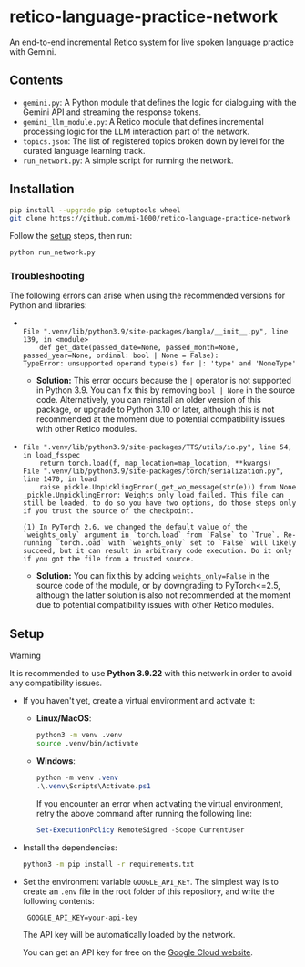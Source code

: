 # retico-language-practice-network

An end-to-end incremental Retico system for live spoken language practice with Gemini.

## Contents

- `gemini.py`: A Python module that defines the logic for dialoguing with the Gemini API and streaming the response tokens.
- `gemini_llm_module.py`: A Retico module that defines incremental processing logic for the LLM interaction part of the network.
- `topics.json`: The list of registered topics broken down by level for the curated language learning track.
- `run_network.py`: A simple script for running the network.

## Installation

  ```bash
  pip install --upgrade pip setuptools wheel
  git clone https://github.com/mi-1000/retico-language-practice-network
  ```
Follow the [setup](#Setup) steps, then run:

  ```bash
  python run_network.py
  ```

### Troubleshooting

The following errors can arise when using the recommended versions for Python and libraries:

- ```plain

  File ".venv/lib/python3.9/site-packages/bangla/__init__.py", line 139, in <module>
      def get_date(passed_date=None, passed_month=None, passed_year=None, ordinal: bool | None = False):
  TypeError: unsupported operand type(s) for |: 'type' and 'NoneType'
  ```

  - **Solution:** This error occurs because the `|` operator is not supported in Python 3.9. You can fix this by removing `bool | None` in the source code. Alternatively, you can reinstall an older version of this package, or upgrade to Python 3.10 or later, although this is not recommended at the moment due to potential compatibility issues with other Retico modules.

- ```plain
  File ".venv/lib/python3.9/site-packages/TTS/utils/io.py", line 54, in load_fsspec
      return torch.load(f, map_location=map_location, **kwargs)
  File ".venv/lib/python3.9/site-packages/torch/serialization.py", line 1470, in load
      raise pickle.UnpicklingError(_get_wo_message(str(e))) from None
  _pickle.UnpicklingError: Weights only load failed. This file can still be loaded, to do so you have two options, do those steps only if you trust the source of the checkpoint.

  (1) In PyTorch 2.6, we changed the default value of the `weights_only` argument in `torch.load` from `False` to `True`. Re-running `torch.load` with `weights_only` set to `False` will likely succeed, but it can result in arbitrary code execution. Do it only if you got the file from a trusted source.
  ```

  - **Solution:** You can fix this by adding `weights_only=False` in the source code of the module, or by downgrading to PyTorch<=2.5, although the latter solution is also not recommended at the moment due to potential compatibility issues with other Retico modules.

## Setup

> [!WARNING]
> It is recommended to use **Python 3.9.22** with this network in order to avoid any compatibility issues.

- If you haven't yet, create a virtual environment and activate it:

  - **Linux/MacOS**:

    ```bash
    python3 -m venv .venv
    source .venv/bin/activate
    ```
  - **Windows**:

    ```powershell
    python -m venv .venv
    .\.venv\Scripts\Activate.ps1
    ```

    If you encounter an error when activating the virtual environment, retry the above command after running the following line:

    ```powershell
    Set-ExecutionPolicy RemoteSigned -Scope CurrentUser
    ```
- Install the dependencies:

  ```bash
  python3 -m pip install -r requirements.txt
  ```
- Set the environment variable `GOOGLE_API_KEY`. The simplest way is to create an `.env` file in the root folder of this repository, and write the following contents:

  ```dotenv
   GOOGLE_API_KEY=your-api-key
  ```

  The API key will be automatically loaded by the network.

  You can get an API key for free on the [Google Cloud website](https://cloud.google.com/vertex-ai/generative-ai/docs/start/api-keys).
